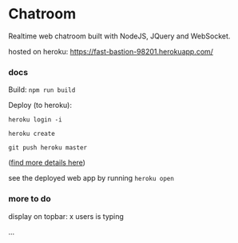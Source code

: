 # Chatroom

Realtime web chatroom built with NodeJS, JQuery and WebSocket.

hosted on heroku: https://fast-bastion-98201.herokuapp.com/

### docs

Build: `npm run build`

Deploy (to heroku):  


```
heroku login -i

heroku create

git push heroku master
```

([find more details here](https://devcenter.heroku.com/articles/deploying-nodejs))


see the deployed web app by running `heroku open`

### more to do

display on topbar: x users is typing

...